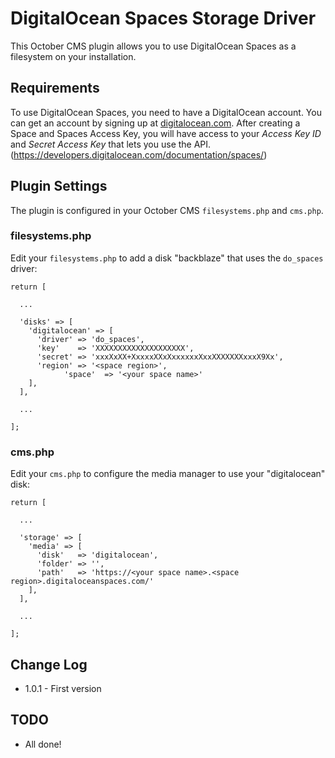 # DigitalOcean Spaces Storage Driver

This October CMS plugin allows you to use DigitalOcean Spaces as a filesystem on your installation.

## Requirements

To use DigitalOcean Spaces, you need to have a DigitalOcean account. You can get an account by signing up at [digitalocean.com](https://digitalocean.com). After creating a Space and Spaces Access Key, you will have access to your *Access Key ID* and *Secret Access Key* that lets you use the API. (https://developers.digitalocean.com/documentation/spaces/)

## Plugin Settings

The plugin is configured in your October CMS `filesystems.php` and `cms.php`.

### filesystems.php

Edit your `filesystems.php` to add a disk "backblaze" that uses the `do_spaces` driver:

```
return [

  ...

  'disks' => [
    'digitalocean' => [
      'driver' => 'do_spaces',
      'key'    => 'XXXXXXXXXXXXXXXXXXXX',
      'secret' => 'xxxXxXX+XxxxxXXxXxxxxxxXxxXXXXXXXxxxX9Xx',
      'region' => '<space region>',
			'space'  => '<your space name>'
    ],
  ],

  ...

];
```

### cms.php

Edit your `cms.php` to configure the media manager to use your "digitalocean" disk:

```
return [

  ...

  'storage' => [
    'media' => [
      'disk'   => 'digitalocean',
      'folder' => '',
      'path'   => 'https://<your space name>.<space region>.digitaloceanspaces.com/'
    ],
  ],

  ...

];
```

## Change Log

* 1.0.1 - First version

## TODO

* All done!